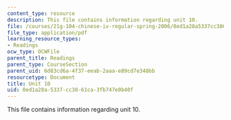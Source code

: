 ```yaml
---
content_type: resource
description: This file contains information regarding unit 10.
file: /courses/21g-104-chinese-iv-regular-spring-2006/0ed1a28a5337cc3861ca3fb747e0b40f_MIT21G_104S06_contents.pdf
file_type: application/pdf
learning_resource_types:
- Readings
ocw_type: OCWFile
parent_title: Readings
parent_type: CourseSection
parent_uid: 6d83cd6a-4f37-eeab-2aaa-e89cd7e348bb
resourcetype: Document
title: Unit 10
uid: 0ed1a28a-5337-cc38-61ca-3fb747e0b40f
---
```

This file contains information regarding unit 10.

